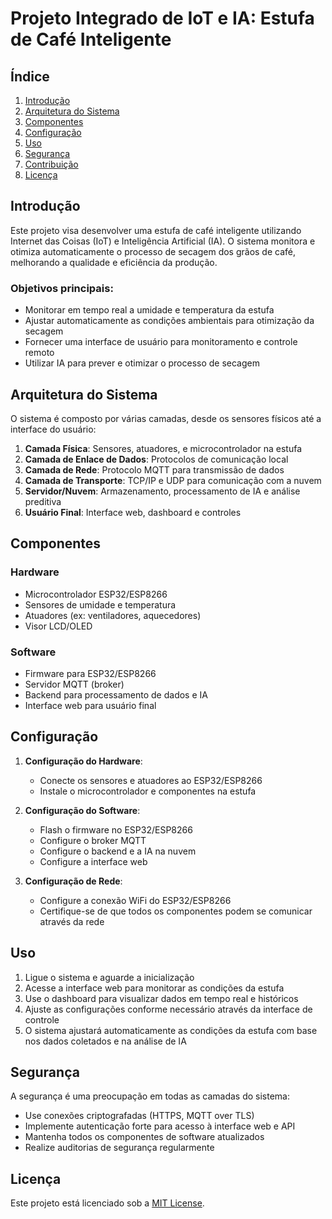 # Projeto Integrado de IoT e IA: Estufa de Café Inteligente

## Índice
1. [Introdução](#introdução)
2. [Arquitetura do Sistema](#arquitetura-do-sistema)
3. [Componentes](#componentes)
4. [Configuração](#configuração)
5. [Uso](#uso)
6. [Segurança](#segurança)
7. [Contribuição](#contribuição)
8. [Licença](#licença)

## Introdução

Este projeto visa desenvolver uma estufa de café inteligente utilizando Internet das Coisas (IoT) e Inteligência Artificial (IA). O sistema monitora e otimiza automaticamente o processo de secagem dos grãos de café, melhorando a qualidade e eficiência da produção.

### Objetivos principais:
- Monitorar em tempo real a umidade e temperatura da estufa
- Ajustar automaticamente as condições ambientais para otimização da secagem
- Fornecer uma interface de usuário para monitoramento e controle remoto
- Utilizar IA para prever e otimizar o processo de secagem

## Arquitetura do Sistema

O sistema é composto por várias camadas, desde os sensores físicos até a interface do usuário:

1. **Camada Física**: Sensores, atuadores, e microcontrolador na estufa
2. **Camada de Enlace de Dados**: Protocolos de comunicação local
3. **Camada de Rede**: Protocolo MQTT para transmissão de dados
4. **Camada de Transporte**: TCP/IP e UDP para comunicação com a nuvem
5. **Servidor/Nuvem**: Armazenamento, processamento de IA e análise preditiva
6. **Usuário Final**: Interface web, dashboard e controles

## Componentes

### Hardware
- Microcontrolador ESP32/ESP8266
- Sensores de umidade e temperatura
- Atuadores (ex: ventiladores, aquecedores)
- Visor LCD/OLED

### Software
- Firmware para ESP32/ESP8266
- Servidor MQTT (broker)
- Backend para processamento de dados e IA
- Interface web para usuário final

## Configuração

1. **Configuração do Hardware**:
   - Conecte os sensores e atuadores ao ESP32/ESP8266
   - Instale o microcontrolador e componentes na estufa

2. **Configuração do Software**:
   - Flash o firmware no ESP32/ESP8266
   - Configure o broker MQTT
   - Configure o backend e a IA na nuvem
   - Configure a interface web

3. **Configuração de Rede**:
   - Configure a conexão WiFi do ESP32/ESP8266
   - Certifique-se de que todos os componentes podem se comunicar através da rede

## Uso

1. Ligue o sistema e aguarde a inicialização
2. Acesse a interface web para monitorar as condições da estufa
3. Use o dashboard para visualizar dados em tempo real e históricos
4. Ajuste as configurações conforme necessário através da interface de controle
5. O sistema ajustará automaticamente as condições da estufa com base nos dados coletados e na análise de IA

## Segurança

A segurança é uma preocupação em todas as camadas do sistema:
- Use conexões criptografadas (HTTPS, MQTT over TLS)
- Implemente autenticação forte para acesso à interface web e API
- Mantenha todos os componentes de software atualizados
- Realize auditorias de segurança regularmente

## Licença

Este projeto está licenciado sob a [MIT License](https://opensource.org/licenses/MIT).
